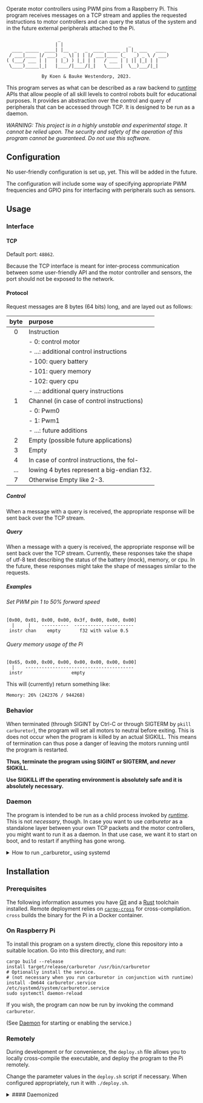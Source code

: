 Operate motor controllers using PWM pins from a Raspberry Pi. This program
receives messages on a TCP stream and applies the requested instructions to
motor controllers and can query the status of the system and in the future
external peripherals attached to the Pi.

```
                   _
                  | |                        _
  ____ _____  ____| |__  _   _  ____ _____ _| |_ ___   ____
 / ___|____ |/ ___)  _ \| | | |/ ___|____ (_   _) _ \ / ___)
( (___/ ___ | |   | |_) ) |_| | |   / ___ | | || |_| | |
 \____)_____|_|   |____/|____/|_|   \_____|  \__)___/|_|

             By Koen & Bauke Westendorp, 2023.
```

This program serves as what can be described as a raw backend to
[_runtime_](https://github.com/Impossible-Robotics-5412/linkage/tree/main/runtime)
APIs that allow people of all skill levels to control robots built for
educational purposes. It provides an abstraction over the control and query of
peripherals that can be accessed through TCP. It is designed to be run as a
daemon.

_WARNING: This project is in a highly unstable and experimental stage. It cannot
be relied upon. The security and safety of the operation of this program cannot
be guaranteed. Do not use this software._

## Configuration

No user-friendly configuration is set up, yet. This will be added in the future.

The configuration will include some way of specifying appropriate PWM
frequencies and GPIO pins for interfacing with peripherals such as sensors.

## Usage

### Interface

#### TCP

Default port: `48862`.

Because the TCP interface is meant for inter-process communication between some
user-friendly API and the motor controller and sensors, the port should not be
exposed to the network.

#### Protocol

Request messages are 8 bytes (64 bits) long, and are layed out as follows:

| byte | purpose                                    |
| :--: | :----------------------------------------- |
|  0   | Instruction                                |
|      | - 0: control motor                         |
|      | - ...: additional control instructions     |
|      | - 100: query battery                       |
|      | - 101: query memory                        |
|      | - 102: query cpu                           |
|      | - ...: additional query instructions       |
|  1   | Channel (in case of control instructions)  |
|      | - 0: Pwm0                                  |
|      | - 1: Pwm1                                  |
|      | - ...: future additions                    |
|  2   | Empty (possible future applications)       |
|  3   | Empty                                      |
|  4   | In case of control instructions, the fol-  |
| ...  | lowing 4 bytes represent a big-endian f32. |
|  7   | Otherwise Empty like 2-3.                  |

##### Control

When a message with a query is received, the appropriate response will be sent
back over the TCP stream.

##### Query

When a message with a query is received, the appropriate response will be sent
back over the TCP stream. Currently, these responses take the shape of utf-8
text describing the status of the battery (mock), memory, or cpu. In the future,
these responses might take the shape of messages similar to the requests.

##### Examples

###### Set PWM pin 1 to 50% forward speed

```
[0x00, 0x01, 0x00, 0x00, 0x3f, 0x00, 0x00, 0x00]
  |     |    ----------  ----------------------
 instr chan    empty       f32 with value 0.5
```

###### Query memory usage of the Pi

```
[0x65, 0x00, 0x00, 0x00, 0x00, 0x00, 0x00, 0x00]
  |    ----------------------------------------
 instr                  empty
```

This will (currently) return something like:

```
Memory: 26% (242376 / 944268)
```

### Behavior

When terminated (through SIGINT by Ctrl-C or through SIGTERM by
`pkill carburetor`), the program will set all motors to neutral before exiting.
This is does not occur when the program is killed by an actual SIGKILL. This
means of termination can thus pose a danger of leaving the motors running until
the program is restarted.

**Thus, terminate the program using SIGINT or SIGTERM, and _never_ SIGKILL.**

**Use SIGKILL iff the operating environment is absolutely safe and it is
absolutely necessary.**

### Daemon

The program is intended to be run as a child process invoked by [_runtime_](https://github.com/Impossible-Robotics-5412/linkage/tree/main/runtime).
This is not _necessary_, though.
In case you want to use _carburetor_ as a standalone layer between your own TCP packets and the motor controllers, you might want to run it as a daemon.
In that use case, we want it to start on boot, and to restart if anything has gone wrong.

<details>
<summary>How to run _carburetor_ using systemd</summary>
To run as daemon using systemd, start it:

```console
systemctl start carburetor.service
```

If you wish to enable it on startup, enable it:

```console
systemctl enable carburetor.service
```

#### Restarting

Currently, the restarting policy is set to 3 seconds.

#### Logs

The logs of the daemonized process can be inspected using:

```console
journalctl -xeu carburetor.service
```
</details>

## Installation

### Prerequisites

The following information assumes you have [Git](https://git-scm.com/) and a
[Rust](https://rust-lang.org/) toolchain installed. Remote deployment relies on
[`cargo-cross`](https://github.com/cross-rs/cross) for cross-compilation.
`cross` builds the binary for the Pi in a Docker container.

### On Raspberry Pi

To install this program on a system directly, clone this repository into a
suitable location. Go into this directory, and run:

```console
cargo build --release
install target/release/carburetor /usr/bin/carburetor
# Optionally install the service.
# (not necessary when you run carburetor in conjunction with runtime)
install -Dm644 carburetor.service /etc/systemd/system/carburetor.service
sudo systemctl daemon-reload
```

If you wish, the program can now be run by invoking the command `carburetor`.

(See [Daemon](#daemon) for starting or enabling the service.)

### Remotely

During development or for convenience, the `deploy.sh` file allows you to
locally cross-compile the executable, and deploy the program to the Pi remotely.

Change the parameter values in the `deploy.sh` script if necessary. When
configured appropriately, run it with `./deploy.sh`.


<details>
<summary>
#### Daemonized
</summary>

If necessary, you can run `systemd-deploy.sh` to cross-compile, deploy the
binary, _and_ install the systemd service. It also restart the daemon with the
new binary. However, in the way the project is used at this moment, this is no
longer necessary, since _carburetor_ is spawned as a child process of _runtime_
together with the robot code entrypoint. That means that the whole lifetime of
_carburetor_ is managed from _runtime_, and we have no need for daemonized
operation.
</details>
